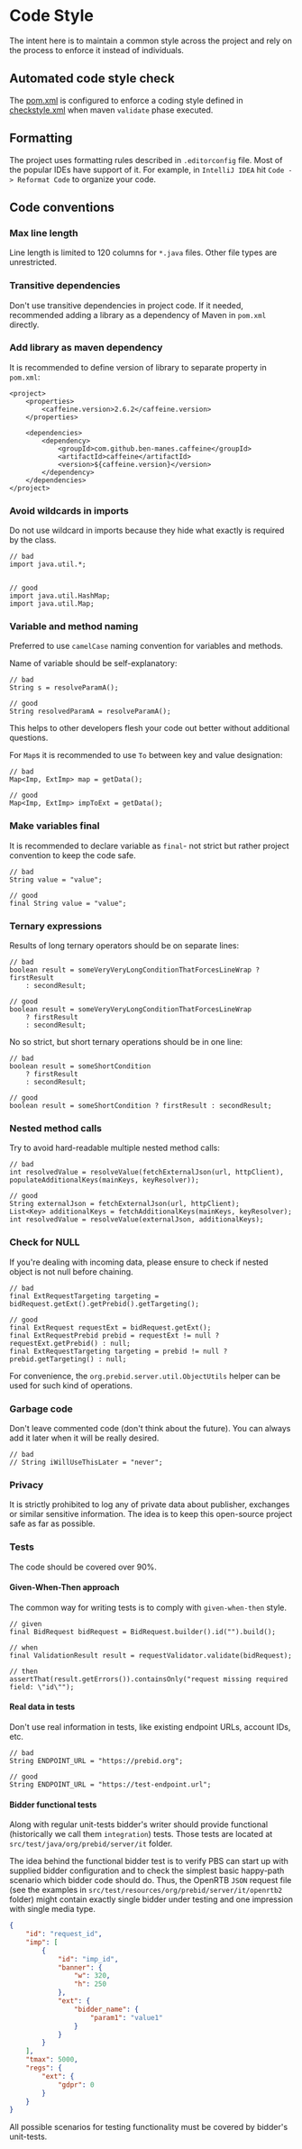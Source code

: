 # Code Style

The intent here is to maintain a common style across the project and rely on the process to enforce it instead of
individuals.

## Automated code style check

The [pom.xml](../pom.xml) is configured to enforce a coding style defined in [checkstyle.xml](../checkstyle.xml) when
maven `validate` phase executed.

## Formatting

The project uses formatting rules described in `.editorconfig` file. Most of the popular IDEs have support of it. For
example, in `IntelliJ IDEA` hit `Code -> Reformat Code` to organize your code.

## Code conventions

### Max line length

Line length is limited to 120 columns for `*.java` files. Other file types are unrestricted.

### Transitive dependencies

Don't use transitive dependencies in project code. If it needed, recommended adding a library as a dependency of Maven
in `pom.xml` directly.

### Add library as maven dependency

It is recommended to define version of library to separate property in `pom.xml`:

```
<project>
    <properties>
        <caffeine.version>2.6.2</caffeine.version>
    </properties>
    
    <dependencies>
        <dependency>
            <groupId>com.github.ben-manes.caffeine</groupId>
            <artifactId>caffeine</artifactId>
            <version>${caffeine.version}</version>
        </dependency>
    </dependencies>
</project>
```

### Avoid wildcards in imports

Do not use wildcard in imports because they hide what exactly is required by the class.

```
// bad
import java.util.*;


// good
import java.util.HashMap;
import java.util.Map;
```

### Variable and method naming

Preferred to use `camelCase` naming convention for variables and methods.

Name of variable should be self-explanatory:

```
// bad
String s = resolveParamA();

// good
String resolvedParamA = resolveParamA();
```

This helps to other developers flesh your code out better without additional questions.

For `Map`s it is recommended to use `To` between key and value designation:

```
// bad
Map<Imp, ExtImp> map = getData();

// good
Map<Imp, ExtImp> impToExt = getData();
```

### Make variables final

It is recommended to declare variable as `final`- not strict but rather project convention to keep the code safe.

```
// bad
String value = "value";

// good
final String value = "value";
```

### Ternary expressions

Results of long ternary operators should be on separate lines:

```
// bad
boolean result = someVeryVeryLongConditionThatForcesLineWrap ? firstResult
    : secondResult;

// good
boolean result = someVeryVeryLongConditionThatForcesLineWrap
    ? firstResult
    : secondResult;
```

No so strict, but short ternary operations should be in one line:

```
// bad
boolean result = someShortCondition
    ? firstResult
    : secondResult;

// good
boolean result = someShortCondition ? firstResult : secondResult;
```

### Nested method calls

Try to avoid hard-readable multiple nested method calls:

```
// bad
int resolvedValue = resolveValue(fetchExternalJson(url, httpClient), populateAdditionalKeys(mainKeys, keyResolver));

// good
String externalJson = fetchExternalJson(url, httpClient);
List<Key> additionalKeys = fetchAdditionalKeys(mainKeys, keyResolver);
int resolvedValue = resolveValue(externalJson, additionalKeys);
```

### Check for NULL

If you're dealing with incoming data, please ensure to check if nested object is not null before chaining.

```
// bad
final ExtRequestTargeting targeting = bidRequest.getExt().getPrebid().getTargeting();

// good
final ExtRequest requestExt = bidRequest.getExt();
final ExtRequestPrebid prebid = requestExt != null ? requestExt.getPrebid() : null;
final ExtRequestTargeting targeting = prebid != null ? prebid.getTargeting() : null;
```

For convenience, the `org.prebid.server.util.ObjectUtils` helper can be used for such kind of operations.

### Garbage code

Don't leave commented code (don't think about the future). You can always add it later when it will be really desired.

```
// bad
// String iWillUseThisLater = "never";
```

### Privacy

It is strictly prohibited to log any of private data about publisher, exchanges or similar sensitive information. The
idea is to keep this open-source project safe as far as possible.

### Tests

The code should be covered over 90%.

#### Given-When-Then approach

The common way for writing tests is to comply with `given-when-then` style.

```
// given
final BidRequest bidRequest = BidRequest.builder().id("").build();

// when
final ValidationResult result = requestValidator.validate(bidRequest);

// then
assertThat(result.getErrors()).containsOnly("request missing required field: \"id\"");
```

#### Real data in tests

Don't use real information in tests, like existing endpoint URLs, account IDs, etc.

```
// bad
String ENDPOINT_URL = "https://prebid.org";

// good
String ENDPOINT_URL = "https://test-endpoint.url";
```

#### Bidder functional tests

Along with regular unit-tests bidder's writer should provide functional (historically we call them `integration`) tests.
Those tests are located at `src/test/java/org/prebid/server/it` folder.

The idea behind the functional bidder test is to verify PBS can start up with supplied bidder configuration and to check
the simplest basic happy-path scenario which bidder code should do. Thus, the OpenRTB `JSON` request file (see the
examples in `src/test/resources/org/prebid/server/it/openrtb2` folder)
might contain exactly single bidder under testing and one impression with single media type.

```json
{
    "id": "request_id",
    "imp": [
        {
            "id": "imp_id",
            "banner": {
                "w": 320,
                "h": 250
            },
            "ext": {
                "bidder_name": {
                    "param1": "value1"
                }
            }
        }
    ],
    "tmax": 5000,
    "regs": {
        "ext": {
            "gdpr": 0
        }
    }
}
```

All possible scenarios for testing functionality must be covered by bidder's unit-tests.
